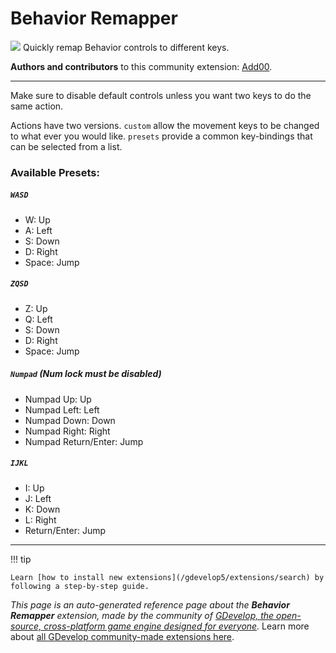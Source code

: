 # Behavior Remapper

<img src="https://resources.gdevelop-app.com/assets/Icons/alpha-w-box-outline.svg" class="extension-icon"></img>
Quickly remap Behavior controls to different keys. 

**Authors and contributors** to this community extension: [Add00](https://gd.games/Add00).

---

Make sure to disable default controls unless you want two keys to do the same action.

Actions have two versions. `custom` allow the movement keys to be changed to what ever you would like. `presets` provide a common key-bindings that can be selected from a list.

### Available Presets:

##### `WASD`
-	W: Up
-	A: Left
-	S: Down
-	D: Right
-	Space: Jump

##### `ZQSD`
-	Z: Up
-	Q: Left
-	S: Down
-	D: Right
-	Space: Jump

##### `Numpad` (Num lock must be disabled)
-	Numpad Up: Up
-	Numpad Left: Left
-	Numpad Down: Down
-	Numpad Right: Right
-	Numpad Return/Enter: Jump

##### `IJKL`
-	I: Up
-	J: Left
-	K: Down
-	L: Right
-	Return/Enter: Jump


---

!!! tip

    Learn [how to install new extensions](/gdevelop5/extensions/search) by following a step-by-step guide.

*This page is an auto-generated reference page about the **Behavior Remapper** extension, made by the community of [GDevelop, the open-source, cross-platform game engine designed for everyone](https://gdevelop.io/).* Learn more about [all GDevelop community-made extensions here](/gdevelop5/extensions).